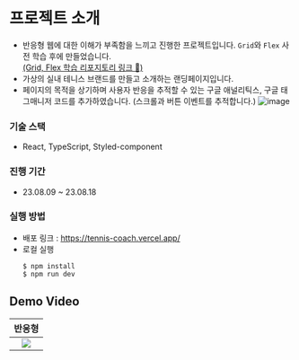 # 프로젝트 소개
* 반응형 웹에 대한 이해가 부족함을 느끼고 진행한 프로젝트입니다. `Grid`와 `Flex` 사전 학습 후에 만들었습니다. 
  <br/> [(Grid, Flex 학습 리포지토리 링크 🔗)](https://github.com/Aroma-oh/responsive-web#responsive-web)
* 가상의 실내 테니스 브랜드를 만들고 소개하는 랜딩페이지입니다. 
* 페이지의 목적을 상기하며 사용자 반응을 추적할 수 있는 구글 애널리틱스, 구글 태그매니저 코드를 추가하였습니다. (스크롤과 버튼 이벤트를 추적합니다.) 
![image](https://github.com/Aroma-oh/tennis-coach/assets/115550622/b3ba1dd9-b0c8-4752-8339-a51a5ec0c560)

### 기술 스택
* React, TypeScript, Styled-component
### 진행 기간
* 23.08.09 ~ 23.08.18
### 실행 방법
* 배포 링크 : https://tennis-coach.vercel.app/
* 로컬 실행 
  ```
  $ npm install
  $ npm run dev
  ```

## Demo Video
|반응형|
|:---:|
|![](https://velog.velcdn.com/images/on002way/post/503cae10-545d-497e-adaf-a374259e368a/image.gif)|
